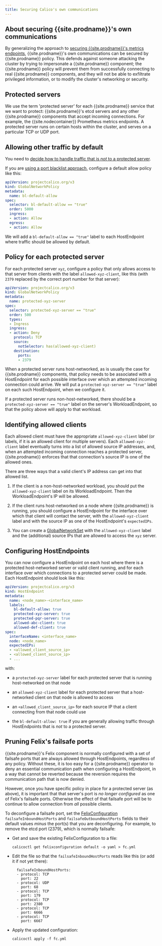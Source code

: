 ```yaml
---
title: Securing Calico's own communications
---
```


## About securing {{site.prodname}}'s own communications

By generalizing the approach to [securing {{site.prodname}}'s metrics
endpoints](secure-metrics), {{site.prodname}}'s own communications can be secured by
{{site.prodname}} policy.  This defends against someone attacking the cluster by trying to
impersonate a {{site.prodname}} component; the {{site.prodname}} policy will prevent them
from successfully connecting to real {{site.prodname}} components, and they will not be
able to exfiltrate privileged information, or to modify the cluster's networking or
security.

## Protected servers

We use the term 'protected server' for each {{site.prodname}} service that we want to
protect: {{site.prodname}}'s etcd servers and any other {{site.prodname}} components that
accept incoming connections.  For example, the {{site.nodecontainer}} Prometheus metrics
endpoints.  A protected server runs on certain hosts within the cluster, and serves on a
particular TCP or UDP port.

## Allowing other traffic by default

You need to [decide how to handle traffic that is _not_ to a protected
server](secure-metrics#choosing-an-approach).

If you are [using a port blacklist
approach](secure-metrics#using-a-port-blacklist-approach), configure a default allow
policy like this:

```yaml
apiVersion: projectcalico.org/v3
kind: GlobalNetworkPolicy
metadata:
  name: bl-default-allow
spec:
  selector: bl-default-allow == "true"
  order: 5000
  ingress:
  - action: Allow
  egress:
  - action: Allow
```

We will add a `bl-default-allow == "true"` label to each HostEndpoint where traffic should
be allowed by default.

## Policy for each protected server

For each protected server `xyz`, configure a policy that only allows access to that server
from clients with the label `allowed-xyz-client`, like this (with `2379` replaced by
the correct port number for that server):

```yaml
apiVersion: projectcalico.org/v3
kind: GlobalNetworkPolicy
metadata:
  name: protected-xyz-server
spec:
  selector: protected-xyz-server == "true"
  order: 500
  types:
  - Ingress
  ingress:
  - action: Deny
    protocol: TCP
    source:
      notSelector: has(allowed-xyz-client)
    destination:
      ports:
      - 2379
```

When a protected server runs host-networked, as is usually the case for {{site.prodname}}
components, that policy needs to be associated with a HostEndpoint for each possible
interface over which an attempted incoming connection could arrive.  We will put a
`protected-xyz-server == "true"` label on each such HostEndpoint, when we configure it.

If a protected server runs non-host-networked, there should be a `protected-xyz-server ==
"true"` label on the server's WorkloadEndpoint, so that the policy above will apply to
that workload.

## Identifying allowed clients

Each allowed client must have the appropriate `allowed-xyz-client` label (or labels, if it
is an allowed client for multiple servers).  Each `allowed-xyz-client` label eventually
turns into a list of allowed source IP addresses, and, when an attempted incoming
connection reaches a protected server, {{site.prodname}} enforces that that connection's
source IP is one of the allowed ones.

There are three ways that a valid client's IP address can get into that allowed list.

1. If the client is a non-host-networked workload, you should put the `allowed-xyz-client`
   label on its WorkloadEndpoint.  Then the WorkloadEndpoint's IP will be allowed.

2. If the client runs host-networked on a node where {{site.prodname}} is running, you
   should configure a HostEndpoint for the interface over which that client will contact
   the server, with the `allowed-xyz-client` label and with the source IP as one of the
   HostEndpoint's `expectedIPs`.

3. You can create a
   [GlobalNetworkSet](../../reference/calicoctl/resources/globalnetworkset) with the
   `allowed-xyz-client` label and the (additional) source IPs that are allowed to access
   the `xyz` server.

## Configuring HostEndpoints

You can now configure a HostEndpoint on each host where there is a protected
host-networked server or valid client running, and for each interface over which
connections to a protected server could be made.  Each HostEndpoint should look like this:

```yaml
apiVersion: projectcalico.org/v3
kind: HostEndpoint
metadata:
  name: <node_name>-<interface_name>
  labels:
    bl-default-allow: true
    protected-xyz-server: true
    protected-pqr-server: true
    allowed-abc-client: true
    allowed-def-client: true
spec:
  interfaceName: <interface_name>
  node: <node_name>
  expectedIPs:
  - <allowed_client_source_ip>
  - <allowed_client_source_ip>
  - ...
```

with:

-  a `protected-xyz-server` label for each protected server that is running host-networked
   on that node

-  an `allowed-xyz-client` label for each protected server that a host-networked client on
   that node is allowed to access

-  an `<allowed_client_source_ip>` for each source IP that a client connecting from that
   node could use

-  the `bl-default-allow: true` if you are generally allowing traffic through
   HostEndpoints that is _not_ to a protected server.

## Pruning Felix's failsafe ports

{{site.prodname}}'s Felix component is normally configured with a set of failsafe ports
that are always allowed through HostEndpoints, regardless of any policy.  Without these,
it is too easy for a {{site.prodname}} operator to deny an essential communication path
when configuring a HostEndpoint, in a way that cannot be reverted because the reversion
requires the communication path that is now denied.

However, once you have specific policy in place for a protected server (as above), it is
important that that server's port is *no longer configured* as one of Felix's failsafe
ports.  Otherwise the effect of that failsafe port will be to continue to allow connection
from *all* possible clients.

To deconfigure a failsafe port, set the
[FelixConfiguration](../../reference/calicoctl/resources/felixconfig)
`failsafeInboundHostPorts` and `failsafeOutboundHostPorts` fields to their default values
*minus* the port(s) that you are deconfiguring.  For example, to remove the etcd port
(2379), which is normally failsafe:

-  Get and save the existing FelixConfiguration to a file:

   ```shell
   calicoctl get felixconfiguration default -o yaml > fc.yml
   ```

-  Edit the file so that the `failsafeInboundHostPorts` reads like this (or add it if not
   yet there):

   ```shell
     failsafeInboundHostPorts:
     - protocol: TCP
       port: 22
     - protocol: UDP
       port: 68
     - protocol: TCP
       port: 179
     - protocol: TCP
       port: 2380
     - protocol: TCP
       port: 6666
     - protocol: TCP
       port: 6667
   ```

-  Apply the updated configuration:

   ```shell
   calicoctl apply -f fc.yml
   ```
